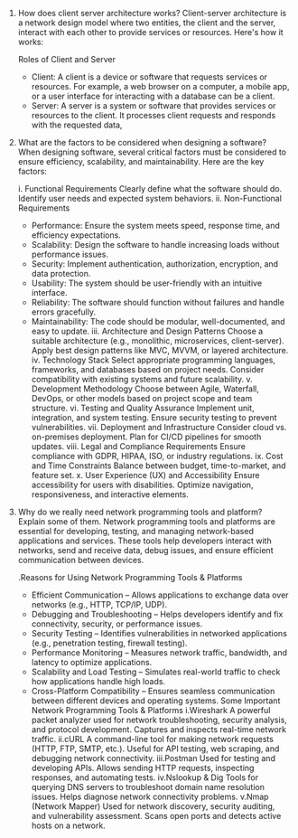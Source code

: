 1. How does client server architecture works?
	Client-server architecture is a network design model where two entities, the client and the server, interact with each other to provide services or resources. Here's how it works:

	 Roles of Client and Server
	- Client: A client is a device or software that requests services or resources. For example, a web browser on a computer, a mobile app, or a user interface for interacting with a database can be a client.
	- Server: A server is a system or software that provides services or resources to the client. It processes client requests and responds with the requested data,
2. What are the factors to be considered when designing a software?
	When designing software, several critical factors must be considered to ensure efficiency, scalability, and maintainability. Here are the key factors:

	i. Functional Requirements
	Clearly define what the software should do.
	Identify user needs and expected system behaviors.
	ii. Non-Functional Requirements
	- Performance: Ensure the system meets speed, response time, and efficiency expectations.
	- Scalability: Design the software to handle increasing loads without performance issues.
	- Security: Implement authentication, authorization, encryption, and data protection.
	- Usability: The system should be user-friendly with an intuitive interface.
	- Reliability: The software should function without failures and handle errors gracefully.
	- Maintainability: The code should be modular, well-documented, and easy to update.	
	iii. Architecture and Design Patterns
	Choose a suitable architecture (e.g., monolithic, microservices, client-server).
	Apply best design patterns like MVC, MVVM, or layered architecture.
	iv. Technology Stack
	Select appropriate programming languages, frameworks, and databases based on project needs.
	Consider compatibility with existing systems and future scalability.
	v. Development Methodology
	Choose between Agile, Waterfall, DevOps, or other models based on project scope and team structure.
	vi. Testing and Quality Assurance
	Implement unit, integration, and system testing.
	Ensure security testing to prevent vulnerabilities.
	vii. Deployment and Infrastructure
	Consider cloud vs. on-premises deployment.
	Plan for CI/CD pipelines for smooth updates.
	viii. Legal and Compliance Requirements
	Ensure compliance with GDPR, HIPAA, ISO, or industry regulations.
	ix. Cost and Time Constraints
	Balance between budget, time-to-market, and feature set.
	x. User Experience (UX) and Accessibility
	Ensure accessibility for users with disabilities.
	Optimize navigation, responsiveness, and interactive elements.
3. Why do we really need network programming tools and platform? Explain some of them.
	Network programming tools and platforms are essential for developing, testing, and managing network-based applications and services. These tools help developers interact with networks, send and receive data, debug issues, and ensure efficient communication between devices.

	.Reasons for Using Network Programming Tools & Platforms
	- Efficient Communication – Allows applications to exchange data over networks (e.g., HTTP, TCP/IP, UDP).
	- Debugging and Troubleshooting – Helps developers identify and fix connectivity, security, or performance issues.
	- Security Testing – Identifies vulnerabilities in networked applications (e.g., penetration testing, firewall testing).
	- Performance Monitoring – Measures network traffic, bandwidth, and latency to optimize applications.
	- Scalability and Load Testing – Simulates real-world traffic to check how applications handle high loads.
	- Cross-Platform Compatibility – Ensures seamless communication between different devices and operating systems.
	Some Important Network Programming Tools & Platforms
	i.Wireshark
	A powerful packet analyzer used for network troubleshooting, security analysis, and protocol development.
	Captures and inspects real-time network traffic.
	ii.cURL
	A command-line tool for making network requests (HTTP, FTP, SMTP, etc.).
	Useful for API testing, web scraping, and debugging network connectivity.
	iii.Postman
	Used for testing and developing APIs.
	Allows sending HTTP requests, inspecting responses, and automating tests.
	iv.Nslookup & Dig
	Tools for querying DNS servers to troubleshoot domain name resolution issues.
	Helps diagnose network connectivity problems.
	v.Nmap (Network Mapper)
	Used for network discovery, security auditing, and vulnerability assessment.
	Scans open ports and detects active hosts on a network.
